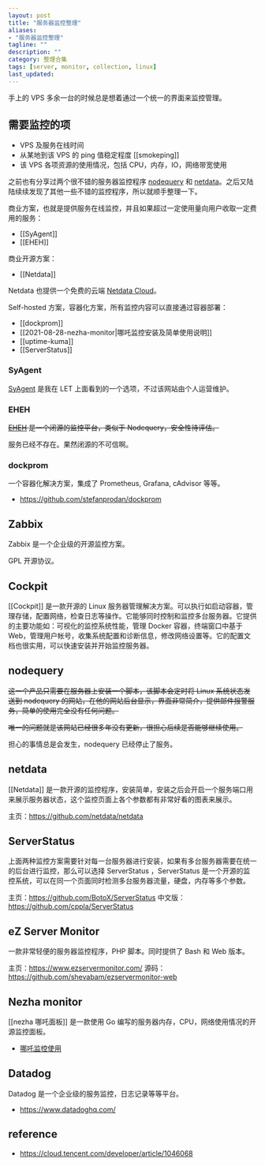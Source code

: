 ```yaml
---
layout: post
title: "服务器监控整理"
aliases:
- "服务器监控整理"
tagline: ""
description: ""
category: 整理合集
tags: [server, monitor, collection, linux]
last_updated:
---
```


手上的 VPS 多余一台的时候总是想着通过一个统一的界面来监控管理。

## 需要监控的项

- VPS 及服务在线时间
- 从某地到该 VPS 的 ping 值稳定程度 [[smokeping]]
- 该 VPS 各项资源的使用情况，包括 CPU，内存，IO，网络带宽使用

之前也有分享过两个很不错的服务器监控程序 [nodequery](/post/2017/08/nodequery.html) 和 [netdata](/post/2018/02/netdata.html)。之后又陆陆续续发现了其他一些不错的监控程序，所以就顺手整理一下。

商业方案，也就是提供服务在线监控，并且如果超过一定使用量向用户收取一定费用的服务：

- [[SyAgent]]
- [[EHEH]]

商业开源方案：

- [[Netdata]]

Netdata 也提供一个免费的云端 [Netdata Cloud](/post/2021/06/netdata-cloud.html)。

Self-hosted 方案，容器化方案，所有监控内容可以直接通过容器部署：

- [[dockprom]]
- [[2021-08-28-nezha-monitor|哪吒监控安装及简单使用说明]]
- [[uptime-kuma]]
- [[ServerStatus]]

### SyAgent

[SyAgent](https://syagent.com/) 是我在 LET 上面看到的一个选项，不过该网站由个人运营维护。

### EHEH

~~[EHEH](https://eheh.org/index/index) 是一个闭源的监控平台，类似于 Nodequery，安全性待评估。~~

服务已经不存在。果然闭源的不可信啊。

### dockprom

一个容器化解决方案，集成了 Prometheus, Grafana, cAdvisor 等等。

- <https://github.com/stefanprodan/dockprom>

## Zabbix

Zabbix 是一个企业级的开源监控方案。

GPL 开源协议。

## Cockpit

[[Cockpit]] 是一款开源的 Linux 服务器管理解决方案。可以执行如启动容器，管理存储，配置网络，检查日志等操作。它能够同时控制和监控多台服务器。它提供的主要功能如：可视化的监控系统性能，管理 Docker 容器，终端窗口中基于 Web，管理用户帐号，收集系统配置和诊断信息，修改网络设置等。它的配置文档也很实用，可以快速安装并开始监控服务器。

## nodequery

~~这一个产品只需要在服务器上安装一个脚本，该脚本会定时将 Linux 系统状态发送到 nodequery 的网站，在他的网站后台显示，界面非常简介，提供邮件报警服务，简单的使用完全没有任何问题。~~

~~唯一的问题就是该网站已经很多年没有更新，很担心后续是否能够继续使用。~~

担心的事情总是会发生，nodequery 已经停止了服务。
## netdata

[[Netdata]] 是一款开源的监控程序，安装简单，安装之后会开启一个服务端口用来展示服务器状态，这个监控页面上各个参数都有非常好看的图表来展示。

主页：<https://github.com/netdata/netdata>

## ServerStatus

上面两种监控方案需要针对每一台服务器进行安装，如果有多台服务器需要在统一的后台进行监控，那么可以选择 ServerStatus ，ServerStatus 是一个开源的监控系统，可以在同一个页面同时检测多台服务器流量，硬盘，内存等多个参数。

主页：<https://github.com/BotoX/ServerStatus>
中文版：<https://github.com/cppla/ServerStatus>

## eZ Server Monitor

一款非常轻便的服务器监控程序，PHP 脚本。同时提供了 Bash 和 Web 版本。

主页：<https://www.ezservermonitor.com/>
源码：<https://github.com/shevabam/ezservermonitor-web>

## Nezha monitor
[[nezha 哪吒面板]] 是一款使用 Go 编写的服务器内存，CPU，网络使用情况的开源监控面板。

- [哪吒监控使用](/post/2021/08/nezha-monitor.html)

## Datadog
Datadog 是一个企业级的服务监控，日志记录等等平台。

- <https://www.datadoghq.com/>

## reference

- <https://cloud.tencent.com/developer/article/1046068>
